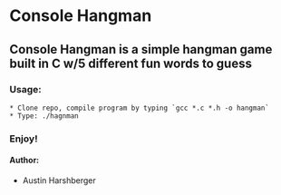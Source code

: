 # Console Hangman
## Console Hangman is a simple hangman game built in C w/5 different fun words to guess
### Usage:
	* Clone repo, compile program by typing `gcc *.c *.h -o hangman`
	* Type: ./hagnman 
### Enjoy!

#### Author:
* Austin Harshberger